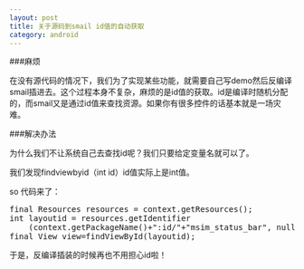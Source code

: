```yaml
---
layout: post
title: 关于源码到smail id值的自动获取
category: android
---
```


###麻烦

在没有源代码的情况下，我们为了实现某些功能，就需要自己写demo然后反编译smail插进去。这个过程本身不复杂，麻烦的是id值的获取。id是编译时随机分配的，而smail又是通过id值来查找资源。如果你有很多控件的话基本就是一场灾难。

###解决办法

为什么我们不让系统自己去查找id呢？我们只要给定变量名就可以了。

我们发现findviewbyid（int id）id值实际上是int值。

so 代码来了：

<pre>
final Resources resources = context.getResources();
int layoutid = resources.getIdentifier
	(context.getPackageName()+":id/"+"msim_status_bar", null, null);
final View view=findViewById(layoutid);
</pre>

于是，反编译插装的时候再也不用担心id啦！
